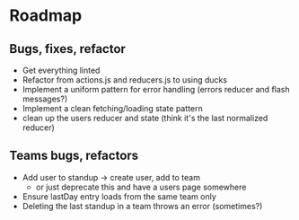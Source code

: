 # Roadmap


## Bugs, fixes, refactor

* Get everything linted
* Refactor from actions.js and reducers.js to using ducks
* Implement a uniform pattern for error handling (errors reducer and flash messages?)
* Implement a clean fetching/loading state pattern
* clean up the users reducer and state (think it's the last normalized reducer)


## Teams bugs, refactors

* Add user to standup -> create user, add to team
  * or just deprecate this and have a users page somewhere
* Ensure lastDay entry loads from the same team only
* Deleting the last standup in a team throws an error (sometimes?)
